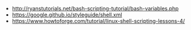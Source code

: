 - http://ryanstutorials.net/bash-scripting-tutorial/bash-variables.php
- https://google.github.io/styleguide/shell.xml
- https://www.howtoforge.com/tutorial/linux-shell-scripting-lessons-4/
